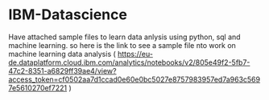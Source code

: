 # IBM-Datascience
Have attached sample files to learn data anlysis using python, sql and machine learning.
so here is the link to see a sample file nto work on machine learning data analysis
( https://eu-de.dataplatform.cloud.ibm.com/analytics/notebooks/v2/805e49f2-5fb7-47c2-8351-a6829ff39ae4/view?access_token=cf0502aa7d1ccad0e60e0bc5027e8757983957ed7a963c5697e5610270ef7221 )
